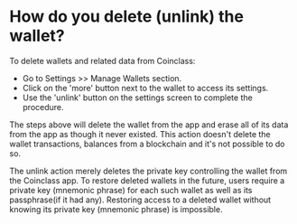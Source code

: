 # How do you delete (unlink) the wallet?

To delete wallets and related data from Coinclass:

- Go to Settings >> Manage Wallets section.
- Click on the 'more' button next to the wallet to access its settings.
- Use the 'unlink' button on the settings screen to complete the procedure.

The steps above will delete the wallet from the app and erase all of its data from the app as though it never existed. This action doesn't delete the wallet transactions, balances from a blockchain and it's not possible to do so.

The unlink action merely deletes the private key controlling the wallet from the Coinclass app. To restore deleted wallets in the future, users require a private key (mnemonic phrase) for each such wallet as well as its passphrase(if it had any). Restoring access to a deleted wallet without knowing its private key (mnemonic phrase) is impossible.



